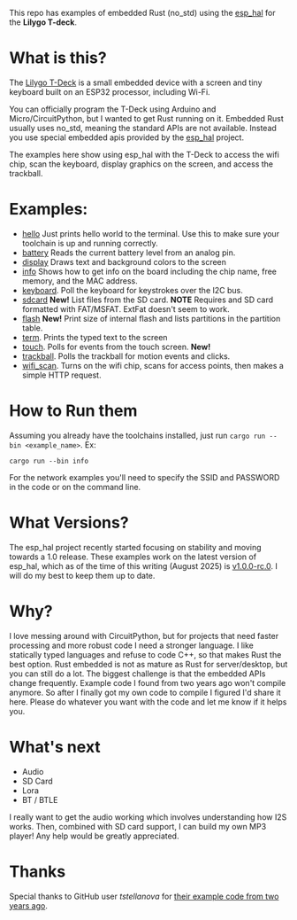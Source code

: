 This repo has examples of embedded Rust (no_std) using the [esp_hal](https://github.com/esp-rs/esp-hal) for 
the **Lilygo T-deck**.

# What is this?

The [Lilygo T-Deck](https://lilygo.cc/products/t-deck?srsltid=AfmBOopOffpUkKoRUwHZOJjJLkhJ82Lr_EBmVzEzuBQSIlQjM8_idPMr) is
a small embedded device with a screen and tiny keyboard built on an ESP32 processor, including Wi-Fi.

You can officially program the T-Deck using Arduino and Micro/CircuitPython, but I wanted to get Rust running on it. 
Embedded Rust usually uses no_std, meaning the standard APIs are not available. Instead you use special embedded apis provided
by the [esp_hal](https://github.com/esp-rs/esp-hal) project. 

The examples here show using esp_hal with the T-Deck to access the wifi chip, scan the keyboard, display graphics on
the screen, and access the trackball.

# Examples:

* [hello](src/bin/hello.rs) Just prints hello world to the terminal. Use this to make sure your toolchain is up and running correctly.
* [battery](src/bin/battery.rs) Reads the current battery level from an analog pin.
* [display](src/bin/display.rs) Draws text and background colors to the screen
* [info](src/bin/info.rs) Shows how to get info on the board including the chip name, free memory, and the MAC address.
* [keyboard](src/bin/keyboard.rs). Poll the keyboard for keystrokes over the I2C bus.
* [sdcard](src/bin/sdcard.rs) **New!** List files from the SD card. **NOTE** Requires and SD card formatted with FAT/MSFAT. ExtFat doesn't seem to work.
* [flash](src/bin/flash.rs) **New!** Print size of internal flash and lists partitions in the partition table.
* [term](src/bin/term.rs). Prints the typed text to the screen
* [touch](src/bin/touch.rs). Polls for events from the touch screen. **New!**
* [trackball](src/bin/trackball.rs). Polls the trackball for motion events and clicks.
* [wifi_scan](src/bin/wifi_scan.rs). Turns on the wifi chip, scans for access points, then makes a simple HTTP request.

# How to Run them

Assuming you already have the toolchains installed, just run `cargo run --bin <example_name>`. Ex:

```shell
cargo run --bin info
```

For the network examples you'll need to specify the SSID and PASSWORD in the code or on the command line.

# What Versions?

The esp_hal project recently started focusing on stability and moving towards a 1.0 release.  These examples
work on the latest version of esp_hal, which as of the time of this writing (August 2025) is
[v1.0.0-rc.0](https://github.com/esp-rs/esp-hal/releases/tag/esp-hal-v1.0.0-rc.0). I will do my best
to keep them up to date.

# Why?

I love messing around with CircuitPython, but for projects that need faster processing and more robust code I need
a stronger language. I like statically typed languages and refuse to code C++, so that makes Rust
the best option. Rust embedded is not as mature as Rust for server/desktop, but you can still do a lot. The biggest
challenge is that the embedded APIs change frequently. Example code I found from two years ago won't compile anymore.
So after I finally got my own code to compile I figured I'd share it here. Please do whatever you want
with the code and let me know if it helps you.

# What's next

* Audio
* SD Card
* Lora
* BT / BTLE
 
I really want to get the audio working which involves understanding how I2S works. Then, combined
with SD card support, I can build my own MP3 player! Any help would be greatly appreciated.

# Thanks

Special thanks to GitHub user *tstellanova* for [their example code from two years ago](https://github.com/tstellanova/tweedeck).


